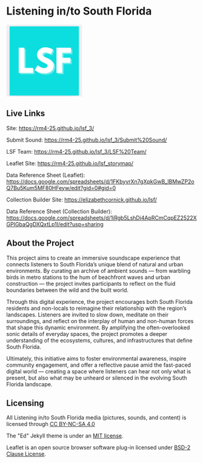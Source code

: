 # Listening in/to South Florida

<img src="assets/LSF_Logo.jpg" alt="LSF Logo" width="200"/>

## Live Links

Site: https://rm4-25.github.io/lsf_3/

Submit Sound: https://rm4-25.github.io/lsf_3/Submit%20Sound/

LSF Team: https://rm4-25.github.io/lsf_3/LSF%20Team/

Leaflet Site: https://rm4-25.github.io/lsf_storymap/

Data Reference Sheet (Leaflet): https://docs.google.com/spreadsheets/d/1FKbyvrXn7gXpkGwB_lBMwZP2oQ7Bu5Kum5MF80HFeyw/edit?gid=0#gid=0 

Collection Builder Site: https://elizabethcornick.github.io/lsf/

Data Reference Sheet (Collection Builder): https://docs.google.com/spreadsheets/d/1iRgb5LshDi4ApRCmCqpEZ2522XGPIGbaQgDXQxtLp1I/edit?usp=sharing

## About the Project

This project aims to create an immersive soundscape experience that connects listeners to South Florida’s unique blend of natural and urban environments. By curating an archive of ambient sounds — from warbling birds in metro stations to the hum of beachfront waves and urban construction — the project invites participants to reflect on the fluid boundaries between the wild and the built world.

Through this digital experience, the project encourages both South Florida residents and non-locals to reimagine their relationship with the region’s landscapes. Listeners are invited to slow down, meditate on their surroundings, and reflect on the interplay of human and non-human forces that shape this dynamic environment. By amplifying the often-overlooked sonic details of everyday spaces, the project promotes a deeper understanding of the ecosystems, cultures, and infrastructures that define South Florida.

Ultimately, this initiative aims to foster environmental awareness, inspire community engagement, and offer a reflective pause amid the fast-paced digital world — creating a space where listeners can hear not only what is present, but also what may be unheard or silenced in the evolving South Florida landscape.

## Licensing

All Listening in/to South Florida media (pictures, sounds, and content) is licensed through <a href="https://creativecommons.org/licenses/by-nc-sa/4.0/?ref=chooser-v1" target="_blank" rel="license noopener noreferrer" style="display:inline-block;">CC BY-NC-SA 4.0</a>

The "Ed" Jekyll theme is under an <a href="https://www.mit.edu/~amini/LICENSE.md">MIT license</a>. 

Leaflet is an open source browser software plug-in licensed under [BSD-2 Clause License](https://github.com/rm4-25/lsf_3/blob/main/assets/BSD%202-Clause%20License.md).  
